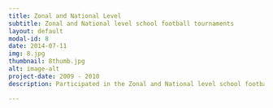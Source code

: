 ```yaml
---
title: Zonal and National Level
subtitle: Zonal and National level school football tournaments 
layout: default
modal-id: 8
date: 2014-07-11
img: 8.jpg
thumbnail: 8thumb.jpg
alt: image-alt
project-date: 2009 - 2010
description: Participated in the Zonal and National level school football tournaments 

---
```

